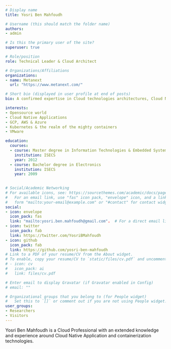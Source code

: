 ```yaml
---
# Display name
title: Yosri Ben Mahfoudh

# Username (this should match the folder name)
authors:
- admin

# Is this the primary user of the site?
superuser: true

# Role/position
role: Technical Leader & Cloud Architect

# Organizations/Affiliations
organizations:
- name: Metanext
  url: "https://www.metanext.com/"

# Short bio (displayed in user profile at end of posts)
bio: A confirmed expertise in Cloud technologies architectures, Cloud Native applications & Kubernetes

interests:
- Opensource world
- Cloud Native Applications
- GCP, AWS & Azure 
- Kubernetes & the realm of the mighty containers
- VMware

education:
  courses:
  - course: Master degree in Information Technologies & Embedded Systems
    institution: ISECS
    year: 2012
  - course: Bachelor degree in Electronics 
    institution: ISECS
    year: 2009
  

# Social/Academic Networking
# For available icons, see: https://sourcethemes.com/academic/docs/page-builder/#icons
#   For an email link, use "fas" icon pack, "envelope" icon, and a link in the
#   form "mailto:your-email@example.com" or "#contact" for contact widget.
social:
- icon: envelope
  icon_pack: fas
  link: "mailto:yosri.ben.mahfoudh@gmail.com".  # For a direct email link, use "mailto:test@example.org".
- icon: twitter
  icon_pack: fab
  link: https://twitter.com/YosriBMahfoudh
- icon: github
  icon_pack: fab
  link: https://github.com/yosri-ben-mahfoudh
# Link to a PDF of your resume/CV from the About widget.
# To enable, copy your resume/CV to `static/files/cv.pdf` and uncomment the lines below.
# - icon: cv
#   icon_pack: ai
#   link: files/cv.pdf

# Enter email to display Gravatar (if Gravatar enabled in Config)
# email: ""

# Organizational groups that you belong to (for People widget)
#   Set this to `[]` or comment out if you are not using People widget.
user_groups:
- Researchers
- Visitors
---
```


Yosri Ben Mahfoudh is a Cloud Professional with an extended knowledge and experience around Cloud Native Application and containerization technologies.  
